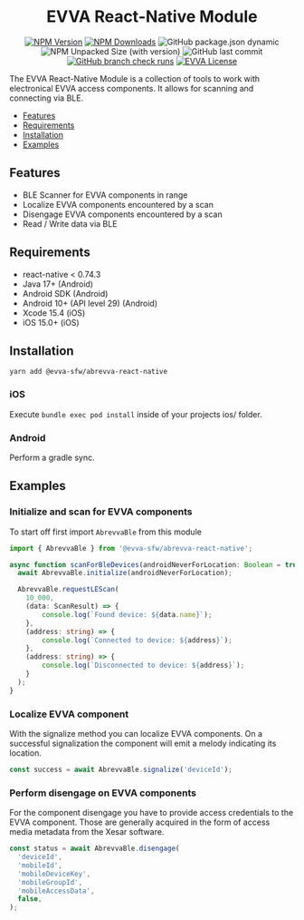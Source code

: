 <p align="center">
  <h1 align="center">EVVA React-Native Module</h1>
</p>

<p align="center">
  <a href="https://www.npmjs.com/package/@evva-sfw/abrevva-react-native">
    <img alt="NPM Version" src="https://img.shields.io/npm/v/%40evva-sfw%2Fabrevva-react-native"></a>
  <a href="https://www.npmjs.com/package/@evva-sfw/abrevva-react-native">
  <img alt="NPM Downloads" src="https://img.shields.io/npm/dy/%40evva-sfw%2Fabrevva-react-native"></a>
  <img alt="GitHub package.json dynamic" src="https://img.shields.io/github/package-json/packageManager/evva-sfw/abrevva-react-native">
  <img alt="NPM Unpacked Size (with version)" src="https://img.shields.io/npm/unpacked-size/%40evva-sfw%2Fabrevva-react-native/latest">
  <img alt="GitHub last commit" src="https://img.shields.io/github/last-commit/evva-sfw/abrevva-react-native">
  <a href="https://github.com/evva-sfw/abrevva-react-native/actions"><img alt="GitHub branch check runs" src="https://img.shields.io/github/check-runs/evva-sfw/abrevva-react-native/main"></a>
  <a href="LICENSE"><img src="https://img.shields.io/badge/license-EVVA_License-yellow.svg?color=fce500&logo=data:image/svg+xml;base64,PCEtLSBHZW5lcmF0ZWQgYnkgSWNvTW9vbi5pbyAtLT4KPHN2ZyB2ZXJzaW9uPSIxLjEiIHhtbG5zPSJodHRwOi8vd3d3LnczLm9yZy8yMDAwL3N2ZyIgd2lkdGg9IjY0MCIgaGVpZ2h0PSIxMDI0IiB2aWV3Qm94PSIwIDAgNjQwIDEwMjQiPgo8ZyBpZD0iaWNvbW9vbi1pZ25vcmUiPgo8L2c+CjxwYXRoIGZpbGw9IiNmY2U1MDAiIGQ9Ik02MjIuNDIzIDUxMS40NDhsLTMzMS43NDYtNDY0LjU1MmgtMjg4LjE1N2wzMjkuODI1IDQ2NC41NTItMzI5LjgyNSA0NjYuNjY0aDI3NS42MTJ6Ij48L3BhdGg+Cjwvc3ZnPgo=" alt="EVVA License"></a>

</p>

The EVVA React-Native Module is a collection of tools to work with electronical EVVA access components. It allows for scanning and connecting via BLE.

- [Features](#features)
- [Requirements](#requirements)
- [Installation](#installation)
- [Examples](#examples)

## Features

- BLE Scanner for EVVA components in range
- Localize EVVA components encountered by a scan
- Disengage EVVA components encountered by a scan
- Read / Write data via BLE

## Requirements

- react-native < 0.74.3
- Java 17+ (Android)
- Android SDK (Android)
- Android 10+ (API level 29) (Android)
- Xcode 15.4 (iOS)
- iOS 15.0+ (iOS)

## Installation

```
yarn add @evva-sfw/abrevva-react-native
```

### iOS

Execute `bundle exec pod install` inside of your projects ios/ folder.

### Android

Perform a gradle sync.

## Examples

### Initialize and scan for EVVA components

To start off first import `AbrevvaBle` from this module

```typescript
import { AbrevvaBle } from '@evva-sfw/abrevva-react-native';

async function scanForBleDevices(androidNeverForLocation: Boolean = true, timeout: Number) {
  await AbrevvaBle.initialize(androidNeverForLocation);

  AbrevvaBle.requestLEScan(
    10_000, 
    (data: ScanResult) => {
        console.log(`Found device: ${data.name}`);
    },
    (address: string) => {
        console.log(`Connected to device: ${address}`);
    },
    (address: string) => {
        console.log(`Disconnected to device: ${address}`);
    }
  );
}
```

### Localize EVVA component

With the signalize method you can localize EVVA components. On a successful signalization the component will emit a melody indicating its location.

```typescript
const success = await AbrevvaBle.signalize('deviceId');
```

### Perform disengage on EVVA components

For the component disengage you have to provide access credentials to the EVVA component. Those are generally acquired in the form of access media metadata from the Xesar software.

```typescript
const status = await AbrevvaBle.disengage(
  'deviceId',
  'mobileId',
  'mobileDeviceKey',
  'mobileGroupId',
  'mobileAccessData',
  false,
);
```
